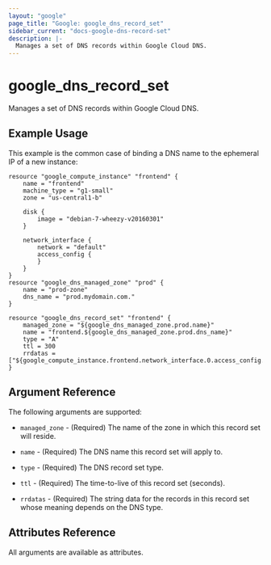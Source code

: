 ```yaml
---
layout: "google"
page_title: "Google: google_dns_record_set"
sidebar_current: "docs-google-dns-record-set"
description: |-
  Manages a set of DNS records within Google Cloud DNS.
---
```


# google\_dns\_record\_set

Manages a set of DNS records within Google Cloud DNS.

## Example Usage

This example is the common case of binding a DNS name to the ephemeral IP of a new instance:

```
resource "google_compute_instance" "frontend" {
    name = "frontend"
    machine_type = "g1-small"
    zone = "us-central1-b"

    disk {
        image = "debian-7-wheezy-v20160301"
    }

    network_interface {
        network = "default"
        access_config {
        }
    }
}
resource "google_dns_managed_zone" "prod" {
    name = "prod-zone"
    dns_name = "prod.mydomain.com."
}

resource "google_dns_record_set" "frontend" {
    managed_zone = "${google_dns_managed_zone.prod.name}"
    name = "frontend.${google_dns_managed_zone.prod.dns_name}"
    type = "A"
    ttl = 300
    rrdatas = ["${google_compute_instance.frontend.network_interface.0.access_config.0.assigned_nat_ip}"]
}
```

## Argument Reference

The following arguments are supported:

* `managed_zone` - (Required) The name of the zone in which this record set will reside.

* `name` - (Required) The DNS name this record set will apply to.

* `type` - (Required) The DNS record set type.

* `ttl` - (Required) The time-to-live of this record set (seconds).

* `rrdatas` - (Required) The string data for the records in this record set
  whose meaning depends on the DNS type.

## Attributes Reference

All arguments are available as attributes.
